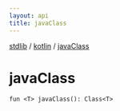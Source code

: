 ```yaml
---
layout: api
title: javaClass
---
```

[stdlib](../index.html) / [kotlin](index.html) / [javaClass](javaClass.html)

# javaClass

```
fun <T> javaClass(): Class<T>
```
